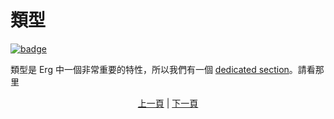 # 類型

[![badge](https://img.shields.io/endpoint.svg?url=https%3A%2F%2Fgezf7g7pd5.execute-api.ap-northeast-1.amazonaws.com%2Fdefault%2Fsource_up_to_date%3Fowner%3Derg-lang%26repos%3Derg%26ref%3Dmain%26path%3Ddoc/EN/syntax/15_type.md%26commit_hash%3D20aa4f02b994343ab9600317cebafa2b20676467)](https://gezf7g7pd5.execute-api.ap-northeast-1.amazonaws.com/default/source_up_to_date?owner=erg-lang&repos=erg&ref=main&path=doc/EN/syntax/15_type.md&commit_hash=20aa4f02b994343ab9600317cebafa2b20676467)

類型是 Erg 中一個非常重要的特性，所以我們有一個 [dedicated section](./type/01_type_system.md)。請看那里

<p align='center'>
     <a href='./14_set.md'>上一頁</a> | <a href='./16_iterator.md'>下一頁</a>
</p>